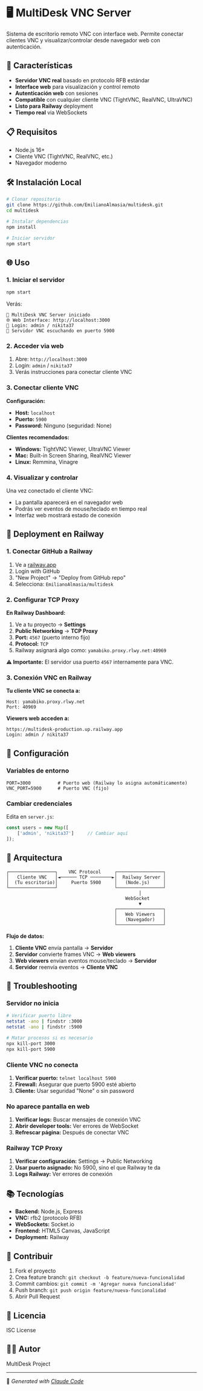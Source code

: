 # 🖥️ MultiDesk VNC Server

Sistema de escritorio remoto VNC con interface web. Permite conectar clientes VNC y visualizar/controlar desde navegador web con autenticación.

## 🚀 Características

- **Servidor VNC real** basado en protocolo RFB estándar
- **Interface web** para visualización y control remoto
- **Autenticación web** con sesiones
- **Compatible** con cualquier cliente VNC (TightVNC, RealVNC, UltraVNC)
- **Listo para Railway** deployment
- **Tiempo real** via WebSockets

## 📋 Requisitos

- Node.js 16+
- Cliente VNC (TightVNC, RealVNC, etc.)
- Navegador moderno

## 🛠️ Instalación Local

```bash
# Clonar repositorio
git clone https://github.com/EmilianoAlmasia/multidesk.git
cd multidesk

# Instalar dependencias
npm install

# Iniciar servidor
npm start
```

## 🌐 Uso

### 1. Iniciar el servidor
```bash
npm start
```

Verás:
```
🚀 MultiDesk VNC Server iniciado
🌐 Web Interface: http://localhost:3000
👤 Login: admin / nikita37
🔌 Servidor VNC escuchando en puerto 5900
```

### 2. Acceder via web
1. Abre: `http://localhost:3000`
2. Login: `admin` / `nikita37`
3. Verás instrucciones para conectar cliente VNC

### 3. Conectar cliente VNC
**Configuración:**
- **Host:** `localhost`
- **Puerto:** `5900`
- **Password:** Ninguno (seguridad: None)

**Clientes recomendados:**
- **Windows:** TightVNC Viewer, UltraVNC Viewer
- **Mac:** Built-in Screen Sharing, RealVNC Viewer  
- **Linux:** Remmina, Vinagre

### 4. Visualizar y controlar
Una vez conectado el cliente VNC:
- La pantalla aparecerá en el navegador web
- Podrás ver eventos de mouse/teclado en tiempo real
- Interfaz web mostrará estado de conexión

## 🚂 Deployment en Railway

### 1. Conectar GitHub a Railway
1. Ve a [railway.app](https://railway.app)
2. Login with GitHub
3. "New Project" → "Deploy from GitHub repo"
4. Selecciona: `EmilianoAlmasia/multidesk`

### 2. Configurar TCP Proxy
**En Railway Dashboard:**
1. Ve a tu proyecto → **Settings**
2. **Public Networking** → **TCP Proxy**
3. **Port:** `4567` (puerto interno fijo)
4. **Protocol:** `TCP`
5. Railway asignará algo como: `yamabiko.proxy.rlwy.net:40969`

**⚠️ Importante:** El servidor usa puerto `4567` internamente para VNC.

### 3. Conexión VNC en Railway
**Tu cliente VNC se conecta a:**
```
Host: yamabiko.proxy.rlwy.net
Port: 40969
```

**Viewers web acceden a:**
```
https://multidesk-production.up.railway.app
Login: admin / nikita37
```

## 🔧 Configuración

### Variables de entorno
```env
PORT=3000          # Puerto web (Railway lo asigna automáticamente)
VNC_PORT=5900      # Puerto VNC (fijo)
```

### Cambiar credenciales
Edita en `server.js`:
```javascript
const users = new Map([
    ['admin', 'nikita37']     // Cambiar aquí
]);
```

## 📡 Arquitectura

```
┌─────────────────┐    VNC Protocol     ┌─────────────────┐
│   Cliente VNC   │◄────── TCP ────────►│  Railway Server │
│  (Tu escritorio)│     Puerto 5900     │   (Node.js)     │
└─────────────────┘                     └─────────────────┘
                                                 │
                                            WebSocket
                                                 ▼
                                        ┌─────────────────┐
                                        │   Web Viewers   │
                                        │   (Navegador)   │
                                        └─────────────────┘
```

**Flujo de datos:**
1. **Cliente VNC** envía pantalla → **Servidor** 
2. **Servidor** convierte frames VNC → **Web viewers**
3. **Web viewers** envían eventos mouse/teclado → **Servidor**
4. **Servidor** reenvía eventos → **Cliente VNC**

## 🐛 Troubleshooting

### Servidor no inicia
```bash
# Verificar puerto libre
netstat -ano | findstr :3000
netstat -ano | findstr :5900

# Matar procesos si es necesario
npx kill-port 3000
npx kill-port 5900
```

### Cliente VNC no conecta
1. **Verificar puerto:** `telnet localhost 5900`
2. **Firewall:** Asegurar que puerto 5900 esté abierto
3. **Cliente:** Usar seguridad "None" o sin password

### No aparece pantalla en web
1. **Verificar logs:** Buscar mensajes de conexión VNC
2. **Abrir developer tools:** Ver errores de WebSocket
3. **Refrescar página:** Después de conectar VNC

### Railway TCP Proxy
1. **Verificar configuración:** Settings → Public Networking
2. **Usar puerto asignado:** No 5900, sino el que Railway te da
3. **Logs Railway:** Ver errores de conexión

## 📚 Tecnologías

- **Backend:** Node.js, Express
- **VNC:** rfb2 (protocolo RFB)
- **WebSockets:** Socket.io
- **Frontend:** HTML5 Canvas, JavaScript
- **Deployment:** Railway

## 🤝 Contribuir

1. Fork el proyecto
2. Crea feature branch: `git checkout -b feature/nueva-funcionalidad`
3. Commit cambios: `git commit -m 'Agregar nueva funcionalidad'`
4. Push branch: `git push origin feature/nueva-funcionalidad`
5. Abrir Pull Request

## 📝 Licencia

ISC License

## 👨‍💻 Autor

MultiDesk Project

---

🤖 *Generated with [Claude Code](https://claude.ai/code)*